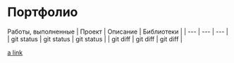 # Портфолио
Работы, выполненные 
| Проект | Описание | Библиотеки |
| --- | --- | --- |
| git status   | git status     | git status    |
| git diff     | git diff       | git diff      |

[a link](https://github.com/user/repo/blob/branch/other_file.md)
